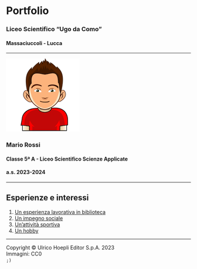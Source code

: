 # Portfolio

### Liceo Scientifico “Ugo da Como”
#### Massaciuccoli - Lucca

---

![questo sono io](images/profile-image.png)

### Mario Rossi
#### Classe 5ª A - Liceo Scientifico Scienze Applicate
#### a.s. 2023-2024

---

## Esperienze e interessi

1. [Un esperienza lavorativa in biblioteca](biblioteca.md)
2. [Un impegno sociale](croce-rossa.md)
3. [Un’attività sportiva](pallavolo.md)
4. [Un hobby](fotografia.md)

---
Copyright © Ulrico Hoepli Editor S.p.A. 2023  
Immagini: CC0  
`;)`
